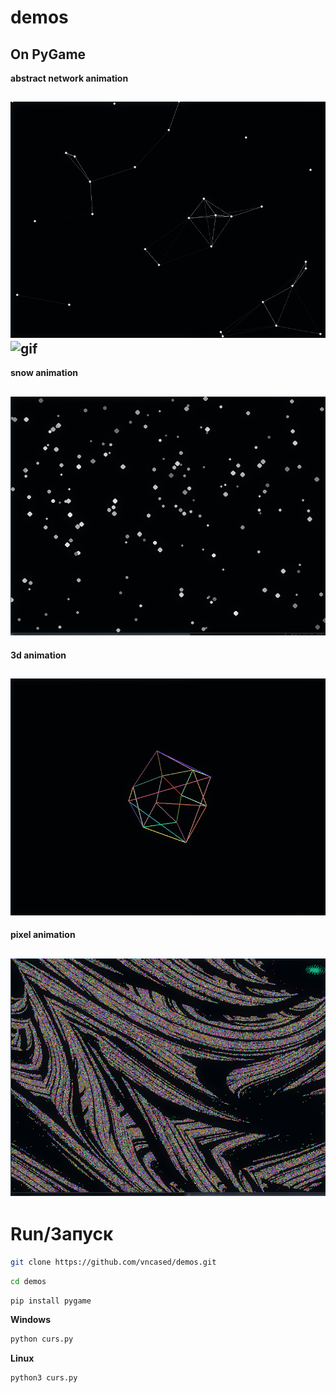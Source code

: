 # demos
On PyGame
---


**abstract network animation**

![lns](demos/.img/1.png)
![gif](https://github.com/vncased/demos/demos/.img/ga.gif)
---
**snow animation**

![snw](demos/.img/2.png)
---

**3d animation**

![bll](demos/.img/3.png)
---
**pixel animation**

![pyl](demos/.img/4.png)
---

# Run/Запуск
```bash
git clone https://github.com/vncased/demos.git
```
```bash
cd demos
```
```bash
pip install pygame
```
**Windows**
```bash
python curs.py
```
**Linux**
```bash
python3 curs.py
```
